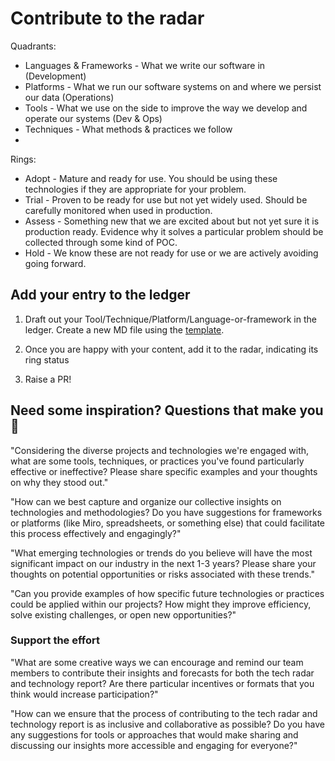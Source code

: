 # Contribute to the radar

Quadrants:
- Languages & Frameworks - What we write our software in (Development)
- Platforms - What we run our software systems on and where we persist our data (Operations)
- Tools - What we use on the side to improve the way we develop and operate our systems (Dev & Ops)
- Techniques - What methods & practices we follow
- 

Rings:
- Adopt - Mature and ready for use. You should be using these technologies if they are appropriate for your problem.
- Trial - Proven to be ready for use but not yet widely used. Should be carefully monitored when used in production.
- Assess - Something new that we are excited about but not yet sure it is production ready. Evidence why it solves a particular problem should be collected through some kind of POC.
- Hold - We know these are not ready for use or we are actively avoiding going forward.

## Add your entry to the ledger

1. Draft out your Tool/Technique/Platform/Language-or-framework in the ledger.
Create a new MD file using the [template](./technology-ledger/template.md).

2. Once you are happy with your content, add it to the radar, indicating its ring status

3. Raise a PR!

## Need some inspiration? Questions that make you 💭

"Considering the diverse projects and technologies we're engaged with, what are some tools, techniques, or practices you've found particularly effective or ineffective? Please share specific examples and your thoughts on why they stood out."


"How can we best capture and organize our collective insights on technologies and methodologies? Do you have suggestions for frameworks or platforms (like Miro, spreadsheets, or something else) that could facilitate this process effectively and engagingly?"

"What emerging technologies or trends do you believe will have the most significant impact on our industry in the next 1-3 years? Please share your thoughts on potential opportunities or risks associated with these trends."


"Can you provide examples of how specific future technologies or practices could be applied within our projects? How might they improve efficiency, solve existing challenges, or open new opportunities?"

### Support the effort

"What are some creative ways we can encourage and remind our team members to contribute their insights and forecasts for both the tech radar and technology report? Are there particular incentives or formats that you think would increase participation?"


"How can we ensure that the process of contributing to the tech radar and technology report is as inclusive and collaborative as possible? Do you have any suggestions for tools or approaches that would make sharing and discussing our insights more accessible and engaging for everyone?"
